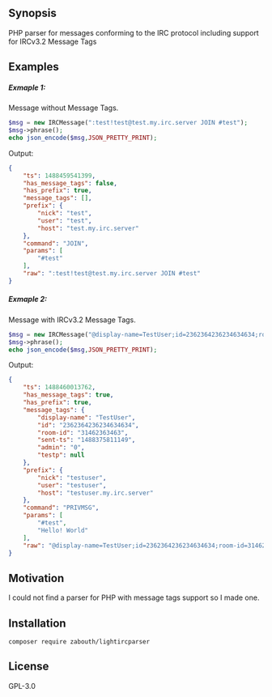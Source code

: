 ## Synopsis

PHP parser for messages conforming to the IRC protocol including support for IRCv3.2 Message Tags

## Examples

##### Exmaple 1: 
Message without Message Tags.
```php
$msg = new IRCMessage(":test!test@test.my.irc.server JOIN #test");
$msg->phrase();
echo json_encode($msg,JSON_PRETTY_PRINT);
```
Output:
```json
{
    "ts": 1488459541399,
    "has_message_tags": false,
    "has_prefix": true,
    "message_tags": [],
    "prefix": {
        "nick": "test",
        "user": "test",
        "host": "test.my.irc.server"
    },
    "command": "JOIN",
    "params": [
        "#test"
    ],
    "raw": ":test!test@test.my.irc.server JOIN #test"
}
```

##### Exmaple 2:
Message with IRCv3.2 Message Tags.
```php
$msg = new IRCMessage("@display-name=TestUser;id=2362364236234634634;room-id=31462363463;sent-ts=1488375811149;admin=0;testp= :testuser!testuser@testuser.my.irc.server PRIVMSG #test :Hello! World");
$msg->phrase();
echo json_encode($msg,JSON_PRETTY_PRINT);
```
Output:
```json
{
    "ts": 1488460013762,
    "has_message_tags": true,
    "has_prefix": true,
    "message_tags": {
        "display-name": "TestUser",
        "id": "2362364236234634634",
        "room-id": "31462363463",
        "sent-ts": "1488375811149",
        "admin": "0",
        "testp": null
    },
    "prefix": {
        "nick": "testuser",
        "user": "testuser",
        "host": "testuser.my.irc.server"
    },
    "command": "PRIVMSG",
    "params": [
        "#test",
        "Hello! World"
    ],
    "raw": "@display-name=TestUser;id=2362364236234634634;room-id=31462363463;sent-ts=1488375811149;admin=0;testp= :testuser!testuser@testuser.my.irc.server PRIVMSG #test :Hello! World"
}
```
## Motivation

I could not find a parser for PHP with message tags support so I made one.

## Installation

    composer require zabouth/lightircparser

## License

GPL-3.0
